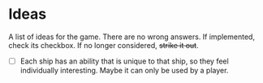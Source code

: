 # Ideas

A list of ideas for the game. There are no wrong answers. If implemented, check its checkbox. If no longer considered, ~~strike it out~~.

- [ ] Each ship has an ability that is unique to that ship, so they feel individually interesting. Maybe it can only be used by a player.
